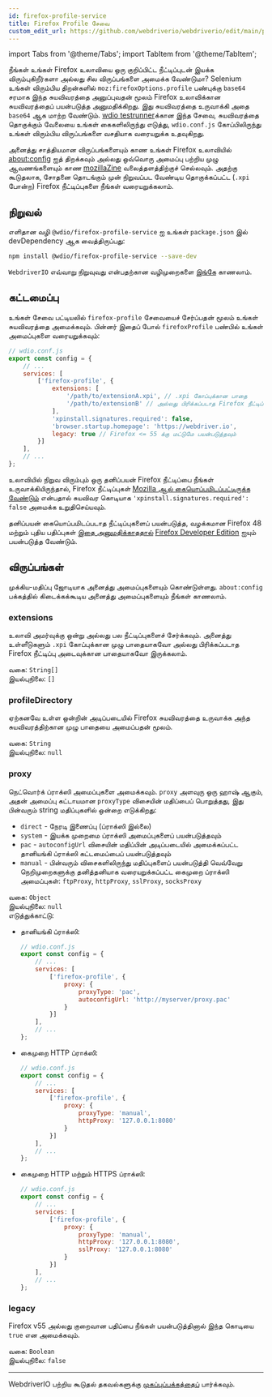 ```yaml
---
id: firefox-profile-service
title: Firefox Profile சேவை
custom_edit_url: https://github.com/webdriverio/webdriverio/edit/main/packages/wdio-firefox-profile-service/README.md
---
```


import Tabs from '@theme/Tabs';
import TabItem from '@theme/TabItem';

நீங்கள் உங்கள் Firefox உலாவியை ஒரு குறிப்பிட்ட நீட்டிப்புடன் இயக்க விரும்புகிறீர்களா அல்லது சில விருப்பங்களை அமைக்க வேண்டுமா? Selenium உங்கள் விரும்பிய திறன்களில் `moz:firefoxOptions.profile` பண்புக்கு `base64` சரமாக இந்த சுயவிவரத்தை அனுப்புவதன் மூலம் Firefox உலாவிக்கான சுயவிவரத்தைப் பயன்படுத்த அனுமதிக்கிறது. இது சுயவிவரத்தை உருவாக்கி அதை `base64` ஆக மாற்ற வேண்டும். [wdio testrunner](https://webdriver.io/docs/clioptions)க்கான இந்த சேவை, சுயவிவரத்தை தொகுக்கும் வேலையை உங்கள் கைகளிலிருந்து எடுத்து, `wdio.conf.js` கோப்பிலிருந்து உங்கள் விரும்பிய விருப்பங்களை வசதியாக வரையறுக்க உதவுகிறது.

அனைத்து சாத்தியமான விருப்பங்களையும் காண உங்கள் Firefox உலாவியில் [about:config](about:config) ஐத் திறக்கவும் அல்லது ஒவ்வொரு அமைப்பு பற்றிய முழு ஆவணங்களையும் காண [mozillaZine](http://kb.mozillazine.org/About:config_entries) வலைத்தளத்திற்குச் செல்லவும். அதற்கு கூடுதலாக, சோதனை தொடங்கும் முன் நிறுவப்பட வேண்டிய தொகுக்கப்பட்ட (`.xpi` போன்ற) Firefox நீட்டிப்புகளை நீங்கள் வரையறுக்கலாம்.

## நிறுவல்

எளிதான வழி `@wdio/firefox-profile-service` ஐ உங்கள் `package.json` இல் devDependency ஆக வைத்திருப்பது:

```sh
npm install @wdio/firefox-profile-service --save-dev
```

`WebdriverIO` எவ்வாறு நிறுவுவது என்பதற்கான வழிமுறைகளை [இங்கே](https://webdriver.io/docs/gettingstarted) காணலாம்.

## கட்டமைப்பு

உங்கள் சேவை பட்டியலில் `firefox-profile` சேவையைச் சேர்ப்பதன் மூலம் உங்கள் சுயவிவரத்தை அமைக்கவும். பின்னர் இதைப் போல் `firefoxProfile` பண்பில் உங்கள் அமைப்புகளை வரையறுக்கவும்:

```js
// wdio.conf.js
export const config = {
    // ...
    services: [
        ['firefox-profile', {
            extensions: [
                '/path/to/extensionA.xpi', // .xpi கோப்புக்கான பாதை
                '/path/to/extensionB' // அல்லது பிரிக்கப்படாத Firefox நீட்டிப்புக்கான பாதை
            ],
            'xpinstall.signatures.required': false,
            'browser.startup.homepage': 'https://webdriver.io',
            legacy: true // Firefox <= 55 க்கு மட்டுமே பயன்படுத்தவும்
        }]
    ],
    // ...
};
```

உலாவியில் நிறுவ விரும்பும் ஒரு தனிப்பயன் Firefox நீட்டிப்பை நீங்கள் உருவாக்கியிருந்தால், Firefox நீட்டிப்புகள் [Mozilla ஆல் கையொப்பமிடப்பட்டிருக்க வேண்டும்](https://wiki.mozilla.org/Add-ons/Extension_Signing) என்பதால் சுயவிவர கொடியாக `'xpinstall.signatures.required': false` அமைக்க உறுதிசெய்யவும்.

தனிப்பயன் கையொப்பமிடப்படாத நீட்டிப்புகளைப் பயன்படுத்த, வழக்கமான Firefox 48 மற்றும் புதிய பதிப்புகள் [இதை அனுமதிக்காததால்](https://wiki.mozilla.org/Add-ons/Extension_Signing#Timeline) [Firefox Developer Edition](https://www.mozilla.org/en-GB/firefox/developer/) ஐயும் பயன்படுத்த வேண்டும்.

## விருப்பங்கள்

முக்கிய-மதிப்பு ஜோடியாக அனைத்து அமைப்புகளையும் கொண்டுள்ளது. `about:config` பக்கத்தில் கிடைக்கக்கூடிய அனைத்து அமைப்புகளையும் நீங்கள் காணலாம்.

### extensions

உலாவி அமர்வுக்கு ஒன்று அல்லது பல நீட்டிப்புகளைச் சேர்க்கவும். அனைத்து உள்ளீடுகளும் `.xpi` கோப்புக்கான முழு பாதையாகவோ அல்லது பிரிக்கப்படாத Firefox நீட்டிப்பு அடைவுக்கான பாதையாகவோ இருக்கலாம்.

வகை: `String[]`<br />
இயல்புநிலை: `[]`

### profileDirectory

ஏற்கனவே உள்ள ஒன்றின் அடிப்படையில் Firefox சுயவிவரத்தை உருவாக்க அந்த சுயவிவரத்திற்கான முழு பாதையை அமைப்பதன் மூலம்.

வகை: `String`<br />
இயல்புநிலை: `null`

### proxy

நெட்வொர்க் ப்ராக்ஸி அமைப்புகளை அமைக்கவும். `proxy` அளவுரு ஒரு ஹாஷ் ஆகும், அதன் அமைப்பு கட்டாயமான `proxyType` விசையின் மதிப்பைப் பொறுத்தது, இது பின்வரும் string மதிப்புகளில் ஒன்றை எடுக்கிறது:

 * `direct` - நேரடி இணைப்பு (ப்ராக்ஸி இல்லை)
 * `system` - இயக்க முறைமை ப்ராக்ஸி அமைப்புகளைப் பயன்படுத்தவும்
 * `pac` - `autoconfigUrl` விசையின் மதிப்பின் அடிப்படையில் அமைக்கப்பட்ட தானியங்கி ப்ராக்ஸி கட்டமைப்பைப் பயன்படுத்தவும்
 * `manual` - பின்வரும் விசைகளிலிருந்து மதிப்புகளைப் பயன்படுத்தி வெவ்வேறு நெறிமுறைகளுக்கு தனித்தனியாக வரையறுக்கப்பட்ட கைமுறை ப்ராக்ஸி அமைப்புகள்: `ftpProxy`, `httpProxy`, `sslProxy`, `socksProxy`

வகை: `Object`<br />
இயல்புநிலை: `null`<br />
எடுத்துக்காட்டு:

- தானியங்கி ப்ராக்ஸி:
    ```js
    // wdio.conf.js
    export const config = {
        // ...
        services: [
            ['firefox-profile', {
                proxy: {
                    proxyType: 'pac',
                    autoconfigUrl: 'http://myserver/proxy.pac'
                }
            }]
        ],
        // ...
    };
    ```

- கைமுறை HTTP ப்ராக்ஸி:
    ```js
    // wdio.conf.js
    export const config = {
        // ...
        services: [
            ['firefox-profile', {
                proxy: {
                    proxyType: 'manual',
                    httpProxy: '127.0.0.1:8080'
                }
            }]
        ],
        // ...
    };
    ```

- கைமுறை HTTP மற்றும் HTTPS ப்ராக்ஸி:
    ```js
    // wdio.conf.js
    export const config = {
        // ...
        services: [
            ['firefox-profile', {
                proxy: {
                    proxyType: 'manual',
                    httpProxy: '127.0.0.1:8080',
                    sslProxy: '127.0.0.1:8080'
                }
            }]
        ],
        // ...
    };
    ```

### legacy

Firefox v55 அல்லது குறைவான பதிப்பை நீங்கள் பயன்படுத்தினால் இந்த கொடியை `true` என அமைக்கவும்.

வகை: `Boolean`<br />
இயல்புநிலை: `false`

----

WebdriverIO பற்றிய கூடுதல் தகவல்களுக்கு [முகப்புப்பக்கத்தைப்](https://webdriver.io) பார்க்கவும்.